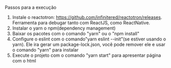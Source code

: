 Passos para a execução

1. Instale o reactotron: https://github.com/infinitered/reactotron/releases. Ferramenta para debugar tanto com ReactJS, como ReactNative.
1. Instalar o yarn o npm(dependency management)
1. Baixar os pacotes com o comando "yarn" ou o "npm install"
1. Configure o eslint com o comando"yarn eslint --init"(se estiver usando o yarn). Ele ira gerar
   um package-lock.json, você pode remover ele e usar o comando "yarn" para instalar
1. Execute o projeto com o comando "yarn start" para apresentar página com o html
